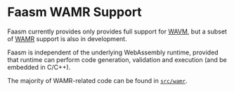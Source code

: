 # Faasm WAMR Support

Faasm currently provides only provides full support for
[WAVM](https://github.com/wavm/wavm), but a subset of
[WAMR](https://github.com/bytecodealliance/wasm-micro-runtime) support is also
in development.

Faasm is independent of the underlying WebAssembly runtime, provided that
runtime can perform code generation, validation and execution (and be embedded
in C/C++).

The majority of WAMR-related code can be found in 
[`src/wamr`](../src/wamr).
